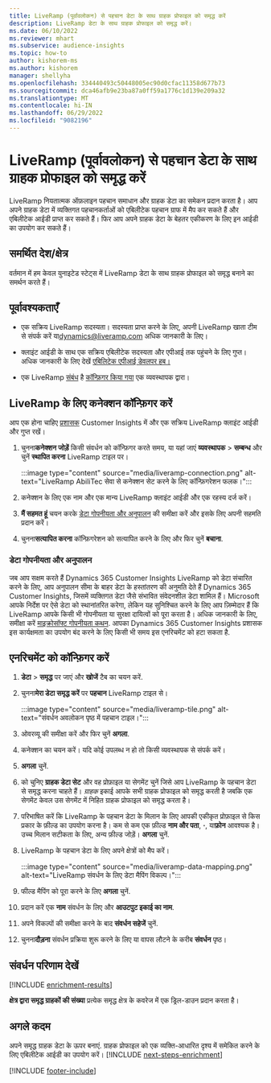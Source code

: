 ```yaml
---
title: LiveRamp (पूर्वावलोकन) से पहचान डेटा के साथ ग्राहक प्रोफाइल को समृद्ध करें
description: LiveRamp डेटा के साथ ग्राहक प्रोफाइल को समृद्ध करें।
ms.date: 06/10/2022
ms.reviewer: mhart
ms.subservice: audience-insights
ms.topic: how-to
author: kishorem-ms
ms.author: kishorem
manager: shellyha
ms.openlocfilehash: 334440493c50448005ec90d0cfac11358d677b73
ms.sourcegitcommit: dca46afb9e23ba87a0ff59a1776c1d139e209a32
ms.translationtype: MT
ms.contentlocale: hi-IN
ms.lasthandoff: 06/29/2022
ms.locfileid: "9082196"
---
```

# <a name="enrich-customer-profiles-with-identity-data-from-liveramp-preview"></a>LiveRamp (पूर्वावलोकन) से पहचान डेटा के साथ ग्राहक प्रोफाइल को समृद्ध करें

LiveRamp नियतात्मक ऑफ़लाइन पहचान समाधान और ग्राहक डेटा का समेकन प्रदान करता है। आप अपने ग्राहक डेटा में व्यक्तिगत पहचानकर्ताओं को एबिलीटेक पहचान ग्राफ में मैप कर सकते हैं और एबिलीटेक आईडी प्राप्त कर सकते हैं। फिर आप अपने ग्राहक डेटा के बेहतर एकीकरण के लिए इन आईडी का उपयोग कर सकते हैं।

## <a name="supported-countriesregions"></a>समर्थित देश/क्षेत्र

वर्तमान में हम केवल युनाइटेड स्टेट्स में LiveRamp डेटा के साथ ग्राहक प्रोफाइल को समृद्ध बनाने का समर्थन करते हैं।

## <a name="prerequisites"></a>पूर्वावश्यकताएँ

- एक सक्रिय LiveRamp सदस्यता। सदस्यता प्राप्त करने के लिए, अपनी LiveRamp खाता टीम से संपर्क करें या[dynamics@liveramp.com](mailto:dynamics@liveramp.com) अधिक जानकारी के लिए।

- क्लाइंट आईडी के साथ एक सक्रिय एबिलीटेक सदस्यता और एपीआई तक पहुंचने के लिए गुप्त। अधिक जानकारी के लिए देखें [एबिलिटेक एपीआई डेवलपर हब।](https://developers.liveramp.com/abilitec-api/)

- एक LiveRamp [संबंध](connections.md) है [कॉन्फ़िगर किया गया](#configure-the-connection-for-liveramp) एक व्यवस्थापक द्वारा।

## <a name="configure-the-connection-for-liveramp"></a>LiveRamp के लिए कनेक्शन कॉन्फ़िगर करें

आप एक होना चाहिए [प्रशासक](permissions.md#admin) Customer Insights में और एक सक्रिय LiveRamp क्लाइंट आईडी और गुप्त रखें।

1. चुनना**कनेक्शन जोड़ें** किसी संवर्धन को कॉन्फ़िगर करते समय, या यहां जाएं **व्यवस्थापक** > **सम्बन्ध** और चुनें **स्थापित करना** LiveRamp टाइल पर।

   :::image type="content" source="media/liveramp-connection.png" alt-text="LiveRamp AbiliTec सेवा से कनेक्शन सेट करने के लिए कॉन्फ़िगरेशन फलक।":::

1. कनेक्शन के लिए एक नाम और एक मान्य LiveRamp क्लाइंट आईडी और एक रहस्य दर्ज करें।

1. **मैं सहमत हूं** चयन करके [डेटा गोपनीयता और अनुपालन](#data-privacy-and-compliance) की समीक्षा करें और इसके लिए अपनी सहमति प्रदान करें।

1. चुनना**सत्यापित करना** कॉन्फ़िगरेशन को सत्यापित करने के लिए और फिर चुनें **बचाना**.

### <a name="data-privacy-and-compliance"></a>डेटा गोपनीयता और अनुपालन

जब आप सक्षम करते हैं Dynamics 365 Customer Insights LiveRamp को डेटा संचारित करने के लिए, आप अनुपालन सीमा के बाहर डेटा के हस्तांतरण की अनुमति देते हैं Dynamics 365 Customer Insights, जिसमें व्यक्तिगत डेटा जैसे संभावित संवेदनशील डेटा शामिल हैं। Microsoft आपके निर्देश पर ऐसे डेटा को स्थानांतरित करेगा, लेकिन यह सुनिश्चित करने के लिए आप ज़िम्मेदार हैं कि LiveRamp आपके किसी भी गोपनीयता या सुरक्षा दायित्वों को पूरा करता है। अधिक जानकारी के लिए, समीक्षा करें [माइक्रोसॉफ्ट गोपनीयता कथन](https://go.microsoft.com/fwlink/?linkid=396732). आपका Dynamics 365 Customer Insights प्रशासक इस कार्यक्षमता का उपयोग बंद करने के लिए किसी भी समय इस एनरिचमेंट को हटा सकता है.

## <a name="configure-the-enrichment"></a>एनरिचमेंट को कॉन्फ़िगर करें

1. **डेटा** > **समृद्ध** पर जाएं और **खोजें** टैब का चयन करें.

1. चुनना**मेरा डेटा समृद्ध करें** पर **पहचान** LiveRamp टाइल से।

   :::image type="content" source="media/liveramp-tile.png" alt-text="संवर्धन अवलोकन पृष्ठ में पहचान टाइल।":::

1. ओवरव्यू की समीक्षा करें और फिर चुनें **अगला**.

1. कनेक्शन का चयन करें। यदि कोई उपलब्ध न हो तो किसी व्यवस्थापक से संपर्क करें।

1. **अगला** चुनें.

1. को चुनिए **ग्राहक डेटा सेट** और वह प्रोफ़ाइल या सेगमेंट चुनें जिसे आप LiveRamp के पहचान डेटा से समृद्ध करना चाहते हैं। *ग्राहक* इकाई आपके सभी ग्राहक प्रोफाइल को समृद्ध करती है जबकि एक सेगमेंट केवल उस सेगमेंट में निहित ग्राहक प्रोफाइल को समृद्ध करता है।

1. परिभाषित करें कि LiveRamp के पहचान डेटा के मिलान के लिए आपकी एकीकृत प्रोफ़ाइल से किस प्रकार के फ़ील्ड का उपयोग करना है। कम से कम एक फ़ील्ड **नाम और पता**, **·**, या**फ़ोन** आवश्यक है। उच्च मिलान सटीकता के लिए, अन्य फ़ील्ड जोड़ें। **अगला** चुनें.

1. LiveRamp के पहचान डेटा के लिए अपने क्षेत्रों को मैप करें।

   :::image type="content" source="media/liveramp-data-mapping.png" alt-text="LiveRamp संवर्धन के लिए डेटा मैपिंग विकल्प।":::

1. फील्ड मैपिंग को पूरा करने के लिए **अगला** चुनें.

1. प्रदान करें एक **नाम** संवर्धन के लिए और **आउटपुट इकाई का नाम**.

1. अपने विकल्पों की समीक्षा करने के बाद **संवर्धन सहेजें** चुनें.

1. चुनना**दौड़ना** संवर्धन प्रक्रिया शुरू करने के लिए या वापस लौटने के करीब **संवर्धन** पृष्ठ।

## <a name="view-enrichment-results"></a>संवर्धन परिणाम देखें

[!INCLUDE [enrichment-results](includes/enrichment-results.md)]

**क्षेत्र द्वारा समृद्ध ग्राहकों की संख्या** प्रत्येक समृद्ध क्षेत्र के कवरेज में एक ड्रिल-डाउन प्रदान करता है।

## <a name="next-steps"></a>अगले कदम

अपने समृद्ध ग्राहक डेटा के ऊपर बनाएं. ग्राहक प्रोफाइल को एक व्यक्ति-आधारित दृश्य में समेकित करने के लिए एबिलीटेक आईडी का उपयोग करें।
[!INCLUDE [next-steps-enrichment](includes/next-steps-enrichment.md)]

[!INCLUDE [footer-include](includes/footer-banner.md)]
